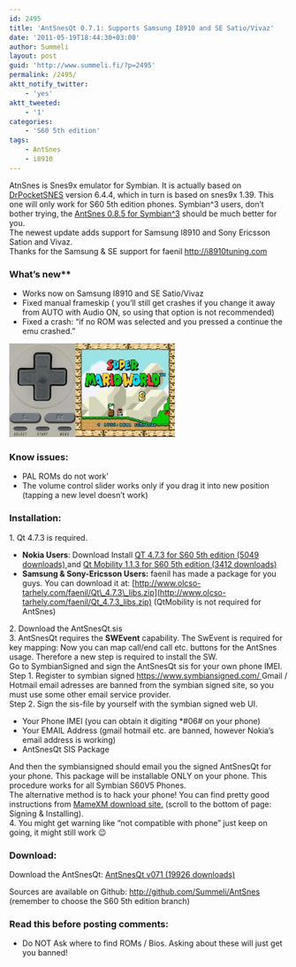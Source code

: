 ```yaml
---
id: 2495
title: 'AntSnesQt 0.7.1: Supports Samsung I8910 and SE Satio/Vivaz'
date: '2011-05-19T18:44:30+03:00'
author: Summeli
layout: post
guid: 'http://www.summeli.fi/?p=2495'
permalink: /2495/
aktt_notify_twitter:
    - 'yes'
aktt_tweeted:
    - '1'
categories:
    - 'S60 5th edition'
tags:
    - AntSnes
    - i8910
---
```


AtnSnes is Snes9x emulator for Symbian. It is actually based on [DrPocketSNES](http://reesy.gp32x.de/DrPocketSnes.html "DrPocketSNES") version 6.4.4, which in turn is based on snes9x 1.39. This one will only work for S60 5th edition phones. Symbian^3 users, don’t bother trying, the [AntSnes 0.8.5 for Symbian^3](http://www.summeli.com/?p=2453) should be much better for you.  
The newest update adds support for Samsung I8910 and Sony Ericsson Sation and Vivaz.  
Thanks for the Samsung &amp; SE support for faenil <http://i8910tuning.com>  

### What’s new**

- Works now on Samsung I8910 and SE Satio/Vivaz
- Fixed manual frameskip ( you’ll still get crashes if you change it away from AUTO with Audio ON, so using that option is not recommended)
- Fixed a crash: “if no ROM was selected and you pressed a continue the emu crashed.”

![](/wp-content/uploads/2010/05/largeDPad-300x169.jpg)

  
### Know issues:   
- PAL ROMs do not work’
- The volume control slider works only if you drag it into new position (tapping a new level doesn’t work)

  
### Installation:    
1\. Qt 4.7.3 is required.

- **Nokia Users**: Download Install [ QT 4.7.3 for S60 5th edition (5049 downloads) ](http://summeli.com/download/11298/) and [ Qt Mobility 1.1.3 for S60 5th edition (3412 downloads) ](http://summeli.com/download/11300/)
- **Samsung &amp; **Sony-Ericsson** Users:** faenil has made a package for you guys. You can download it at: [http://www.olcso-tarhely.com/faenil/Qt\_4.7.3\_libs.zip](http://www.olcso-tarhely.com/faenil/Qt_4.7.3_libs.zip) (QtMobility is not required for AntSnes)

2\. Download the AntSnesQt.sis  
3\. AntSnesQt requires the **SWEvent** capability. The SwEvent is required for key mapping: Now you can map call/end call etc. buttons for the AntSnes usage. Therefore a new step is required to install the SW.  
Go to SymbianSigned and sign the AntSnesQt sis for your own phone IMEI.  
Step 1. Register to symbian signed [https://www.symbiansigned.com/ ](https://www.symbiansigned.com/) Gmail / Hotmail email adresses are banned from the symbian signed site, so you must use some other email service provider.  
Step 2. Sign the sis-file by yourself with the symbian signed web UI.

- Your Phone IMEI (you can obtain it digiting \*#06# on your phone)
- Your EMAIL Address (gmail hotmail etc. are banned, however Nokia’s email address is working)
- AntSnesQt SIS Package

And then the symbiansigned should email you the signed AntSnesQt for your phone. This package will be installable ONLY on your phone. This procedure works for all Symbian S60V5 Phones.  
The alternative method is to hack your phone! You can find pretty good instructions from [MameXM download site.](https://sites.google.com/site/mamexm/Home/download-1-03) (scroll to the bottom of page: Signing &amp; Installing).  
4\. You might get warning like “not compatible with phone” just keep on going, it might still work 😉  

### Download:    
Download the AntSnesQt: [ AntSnesQt v071 (19926 downloads) ](/wp-content/uploads/downloads/2011/07/AntSnesQt_07.sis)

Sources are available on Github: <http://github.com/Summeli/AntSnes> (remember to choose the S60 5th edition branch)  
### Read this before posting comments:   

- Do NOT Ask where to find ROMs / Bios. Asking about these will just get you banned!